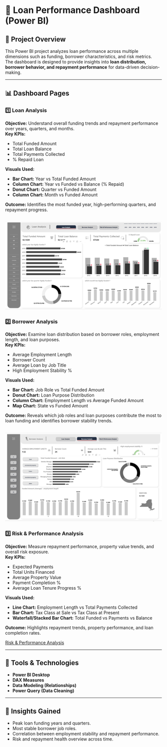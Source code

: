 # 🏦 Loan Performance Dashboard (Power BI)

## 📘 Project Overview
This Power BI project analyzes loan performance across multiple dimensions such as funding, borrower characteristics, and risk metrics.  
The dashboard is designed to provide insights into **loan distribution, borrower behavior, and repayment performance** for data-driven decision-making.

---

## 📊 Dashboard Pages

### 1️⃣ Loan Analysis
**Objective:** Understand overall funding trends and repayment performance over years, quarters, and months.  
**Key KPIs:**
- Total Funded Amount  
- Total Loan Balance  
- Total Payments Collected  
- % Repaid Loan  

**Visuals Used:**
- **Bar Chart:** Year vs Total Funded Amount  
- **Column Chart:** Year vs Funded vs Balance (% Repaid)  
- **Donut Chart:** Quarter vs Funded Amount  
- **Column Chart:** Month vs Funded Amount  

**Outcome:** Identifies the most funded year, high-performing quarters, and repayment progress.

![Loan Analysis](Images/Loan%20Analysis.png)
---

### 2️⃣ Borrower Analysis
**Objective:** Examine loan distribution based on borrower roles, employment length, and loan purposes.  
**Key KPIs:**
- Average Employment Length  
- Borrower Count  
- Average Loan by Job Title  
- High Employment Stability %

**Visuals Used:**
- **Bar Chart:** Job Role vs Total Funded Amount  
- **Donut Chart:** Loan Purpose Distribution  
- **Column Chart:** Employment Length vs Average Funded Amount  
- **Map Chart:** State vs Funded Amount  

**Outcome:** Reveals which job roles and loan purposes contribute the most to loan funding and identifies borrower stability trends.

![Borrower Analysis.PNG](Images/Borrower%20Analysis.png)
---

### 3️⃣ Risk & Performance Analysis
**Objective:** Measure repayment performance, property value trends, and overall risk exposure.  
**Key KPIs:**
- Expected Payments  
- Total Units Financed  
- Average Property Value  
- Payment Completion %  
- Average Loan Tenure Progress %

**Visuals Used:**
- **Line Chart:** Employment Length vs Total Payments Collected  
- **Bar Chart:** Tax Class at Sale vs Tax Class at Present  
- **Waterfall/Stacked Bar Chart:** Total Funded vs Payments vs Balance  

**Outcome:** Highlights repayment trends, property performance, and loan completion rates.

[Risk & Performance Analysis](Images/Risk%20&%20Performance%20Analysis.png)

---

## 🧮 Tools & Technologies
- **Power BI Desktop**
- **DAX Measures**
- **Data Modeling (Relationships)**
- **Power Query (Data Cleaning)**

---

## 🧠 Insights Gained
- Peak loan funding years and quarters.
- Most stable borrower job roles.
- Correlation between employment stability and repayment performance.
- Risk and repayment health overview across time.
